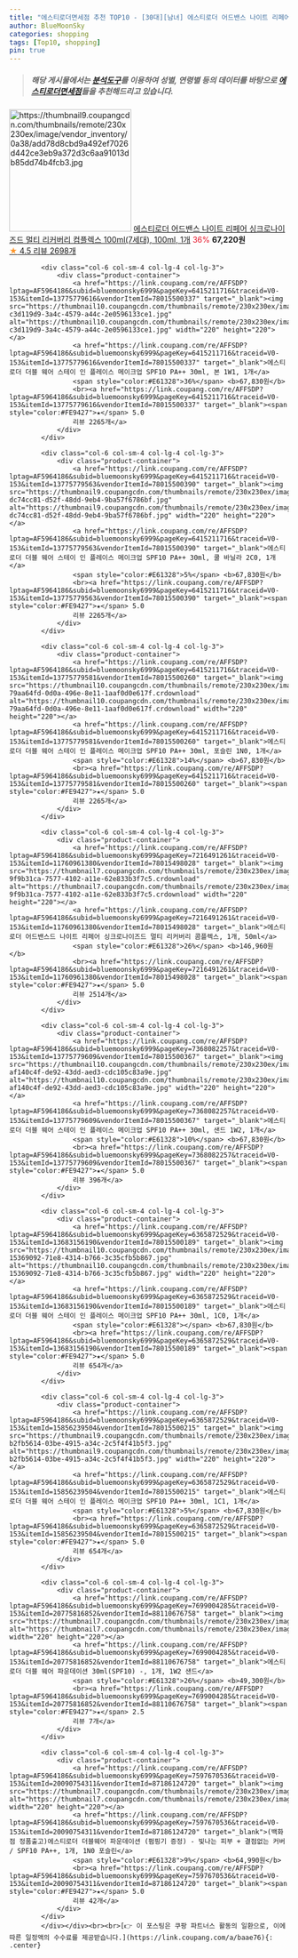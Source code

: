 ```yaml
---
title: "에스티로더면세점 추천 TOP10 - [30대][남녀] 에스티로더 어드밴스 나이트 리페어 싱크로나이즈드 멀티 리커버리 컴플렉스 100ml(7세대), 100ml, 1개"
author: BlueMoonSky
categories: shopping
tags: [Top10, shopping]
pin: true
---
```


> ##### 해당 게시물에서는 [**분석도구**](https://itemscout.io/)를 이용하여 **성별**, **연령별** 등의 데이터를 바탕으로 [**에스티로더면세점**](https://link.coupang.com/a/baae76)들을 추천해드리고 있습니다.
<div class="container"><div class="row">
            <div class="col-6 col-sm-4 col-lg-4 col-lg-3">
                <div class="product-container">
                    <a href="https://link.coupang.com/re/AFFSDP?lptag=AF5964186&subid=bluemoonsky6999&pageKey=1635054146&traceid=V0-153&itemId=15902801680&vendorItemId=88176724102" target="_blank"><img src="https://thumbnail9.coupangcdn.com/thumbnails/remote/230x230ex/image/vendor_inventory/0a38/add78d8cbd9a492ef7026d442ce3eb9a372d3c6aa91013db85dd74b4fcb3.jpg" alt="https://thumbnail9.coupangcdn.com/thumbnails/remote/230x230ex/image/vendor_inventory/0a38/add78d8cbd9a492ef7026d442ce3eb9a372d3c6aa91013db85dd74b4fcb3.jpg" width="220" height="220"></a>
                    <a href="https://link.coupang.com/re/AFFSDP?lptag=AF5964186&subid=bluemoonsky6999&pageKey=1635054146&traceid=V0-153&itemId=15902801680&vendorItemId=88176724102" target="_blank">에스티로더 어드밴스 나이트 리페어 싱크로나이즈드 멀티 리커버리 컴플렉스 100ml(7세대), 100ml, 1개</a>
                    <span style="color:#E61328">36%</span> <b>67,220원</b>
                    <br><a href="https://link.coupang.com/re/AFFSDP?lptag=AF5964186&subid=bluemoonsky6999&pageKey=1635054146&traceid=V0-153&itemId=15902801680&vendorItemId=88176724102" target="_blank"><span style="color:#FE9427">★</span> 4.5
                    리뷰 2698개</a>
                </div>
            </div>
            
            <div class="col-6 col-sm-4 col-lg-4 col-lg-3">
                <div class="product-container">
                    <a href="https://link.coupang.com/re/AFFSDP?lptag=AF5964186&subid=bluemoonsky6999&pageKey=6415211716&traceid=V0-153&itemId=13775779616&vendorItemId=78015500337" target="_blank"><img src="https://thumbnail10.coupangcdn.com/thumbnails/remote/230x230ex/image/retail/images/437331638473893-c3d119d9-3a4c-4579-a44c-2e0596133ce1.jpg" alt="https://thumbnail10.coupangcdn.com/thumbnails/remote/230x230ex/image/retail/images/437331638473893-c3d119d9-3a4c-4579-a44c-2e0596133ce1.jpg" width="220" height="220"></a>
                    <a href="https://link.coupang.com/re/AFFSDP?lptag=AF5964186&subid=bluemoonsky6999&pageKey=6415211716&traceid=V0-153&itemId=13775779616&vendorItemId=78015500337" target="_blank">에스티로더 더블 웨어 스테이 인 플레이스 메이크업 SPF10 PA++ 30ml, 본 1W1, 1개</a>
                    <span style="color:#E61328">36%</span> <b>67,830원</b>
                    <br><a href="https://link.coupang.com/re/AFFSDP?lptag=AF5964186&subid=bluemoonsky6999&pageKey=6415211716&traceid=V0-153&itemId=13775779616&vendorItemId=78015500337" target="_blank"><span style="color:#FE9427">★</span> 5.0
                    리뷰 2265개</a>
                </div>
            </div>
            
            <div class="col-6 col-sm-4 col-lg-4 col-lg-3">
                <div class="product-container">
                    <a href="https://link.coupang.com/re/AFFSDP?lptag=AF5964186&subid=bluemoonsky6999&pageKey=6415211716&traceid=V0-153&itemId=13775779563&vendorItemId=78015500390" target="_blank"><img src="https://thumbnail9.coupangcdn.com/thumbnails/remote/230x230ex/image/retail/images/285847293709584-dc74cc81-d52f-48dd-9eb4-9ba57f6786bf.jpg" alt="https://thumbnail9.coupangcdn.com/thumbnails/remote/230x230ex/image/retail/images/285847293709584-dc74cc81-d52f-48dd-9eb4-9ba57f6786bf.jpg" width="220" height="220"></a>
                    <a href="https://link.coupang.com/re/AFFSDP?lptag=AF5964186&subid=bluemoonsky6999&pageKey=6415211716&traceid=V0-153&itemId=13775779563&vendorItemId=78015500390" target="_blank">에스티로더 더블 웨어 스테이 인 플레이스 메이크업 SPF10 PA++ 30ml, 쿨 바닐라 2C0, 1개</a>
                    <span style="color:#E61328">5%</span> <b>67,830원</b>
                    <br><a href="https://link.coupang.com/re/AFFSDP?lptag=AF5964186&subid=bluemoonsky6999&pageKey=6415211716&traceid=V0-153&itemId=13775779563&vendorItemId=78015500390" target="_blank"><span style="color:#FE9427">★</span> 5.0
                    리뷰 2265개</a>
                </div>
            </div>
            
            <div class="col-6 col-sm-4 col-lg-4 col-lg-3">
                <div class="product-container">
                    <a href="https://link.coupang.com/re/AFFSDP?lptag=AF5964186&subid=bluemoonsky6999&pageKey=6415211716&traceid=V0-153&itemId=13775779581&vendorItemId=78015500260" target="_blank"><img src="https://thumbnail10.coupangcdn.com/thumbnails/remote/230x230ex/image/retail/images/712133787664955-79aa64fd-0d0a-496e-8e11-1aaf0d0e617f.crdownload" alt="https://thumbnail10.coupangcdn.com/thumbnails/remote/230x230ex/image/retail/images/712133787664955-79aa64fd-0d0a-496e-8e11-1aaf0d0e617f.crdownload" width="220" height="220"></a>
                    <a href="https://link.coupang.com/re/AFFSDP?lptag=AF5964186&subid=bluemoonsky6999&pageKey=6415211716&traceid=V0-153&itemId=13775779581&vendorItemId=78015500260" target="_blank">에스티로더 더블 웨어 스테이 인 플레이스 메이크업 SPF10 PA++ 30ml, 포슬린 1N0, 1개</a>
                    <span style="color:#E61328">14%</span> <b>67,830원</b>
                    <br><a href="https://link.coupang.com/re/AFFSDP?lptag=AF5964186&subid=bluemoonsky6999&pageKey=6415211716&traceid=V0-153&itemId=13775779581&vendorItemId=78015500260" target="_blank"><span style="color:#FE9427">★</span> 5.0
                    리뷰 2265개</a>
                </div>
            </div>
            
            <div class="col-6 col-sm-4 col-lg-4 col-lg-3">
                <div class="product-container">
                    <a href="https://link.coupang.com/re/AFFSDP?lptag=AF5964186&subid=bluemoonsky6999&pageKey=7216491261&traceid=V0-153&itemId=11760961380&vendorItemId=78015498028" target="_blank"><img src="https://thumbnail7.coupangcdn.com/thumbnails/remote/230x230ex/image/retail/images/438164563387294-9f9b31ca-7577-4102-a11e-62e833b3f7c5.crdownload" alt="https://thumbnail7.coupangcdn.com/thumbnails/remote/230x230ex/image/retail/images/438164563387294-9f9b31ca-7577-4102-a11e-62e833b3f7c5.crdownload" width="220" height="220"></a>
                    <a href="https://link.coupang.com/re/AFFSDP?lptag=AF5964186&subid=bluemoonsky6999&pageKey=7216491261&traceid=V0-153&itemId=11760961380&vendorItemId=78015498028" target="_blank">에스티로더 어드밴스드 나이트 리페어 싱크로나이즈드 멀티 리커버리 콤플렉스, 1개, 50ml</a>
                    <span style="color:#E61328">26%</span> <b>146,960원</b>
                    <br><a href="https://link.coupang.com/re/AFFSDP?lptag=AF5964186&subid=bluemoonsky6999&pageKey=7216491261&traceid=V0-153&itemId=11760961380&vendorItemId=78015498028" target="_blank"><span style="color:#FE9427">★</span> 5.0
                    리뷰 2514개</a>
                </div>
            </div>
            
            <div class="col-6 col-sm-4 col-lg-4 col-lg-3">
                <div class="product-container">
                    <a href="https://link.coupang.com/re/AFFSDP?lptag=AF5964186&subid=bluemoonsky6999&pageKey=7368082257&traceid=V0-153&itemId=13775779609&vendorItemId=78015500367" target="_blank"><img src="https://thumbnail10.coupangcdn.com/thumbnails/remote/230x230ex/image/retail/images/4526081630726647-af140c4f-de92-43dd-aed3-cdc105c83a9e.jpg" alt="https://thumbnail10.coupangcdn.com/thumbnails/remote/230x230ex/image/retail/images/4526081630726647-af140c4f-de92-43dd-aed3-cdc105c83a9e.jpg" width="220" height="220"></a>
                    <a href="https://link.coupang.com/re/AFFSDP?lptag=AF5964186&subid=bluemoonsky6999&pageKey=7368082257&traceid=V0-153&itemId=13775779609&vendorItemId=78015500367" target="_blank">에스티로더 더블 웨어 스테이 인 플레이스 메이크업 SPF10 PA++ 30ml, 샌드 1W2, 1개</a>
                    <span style="color:#E61328">10%</span> <b>67,830원</b>
                    <br><a href="https://link.coupang.com/re/AFFSDP?lptag=AF5964186&subid=bluemoonsky6999&pageKey=7368082257&traceid=V0-153&itemId=13775779609&vendorItemId=78015500367" target="_blank"><span style="color:#FE9427">★</span> 5.0
                    리뷰 396개</a>
                </div>
            </div>
            
            <div class="col-6 col-sm-4 col-lg-4 col-lg-3">
                <div class="product-container">
                    <a href="https://link.coupang.com/re/AFFSDP?lptag=AF5964186&subid=bluemoonsky6999&pageKey=6365872529&traceid=V0-153&itemId=13683156190&vendorItemId=78015500189" target="_blank"><img src="https://thumbnail10.coupangcdn.com/thumbnails/remote/230x230ex/image/retail/images/714989626490955-15369092-71e8-4314-b766-3c35cfb5b867.jpg" alt="https://thumbnail10.coupangcdn.com/thumbnails/remote/230x230ex/image/retail/images/714989626490955-15369092-71e8-4314-b766-3c35cfb5b867.jpg" width="220" height="220"></a>
                    <a href="https://link.coupang.com/re/AFFSDP?lptag=AF5964186&subid=bluemoonsky6999&pageKey=6365872529&traceid=V0-153&itemId=13683156190&vendorItemId=78015500189" target="_blank">에스티로더 더블 웨어 스테이 인 플레이스 메이크업 SPF10 PA++ 30ml, 1C0, 1개</a>
                    <span style="color:#E61328"></span> <b>67,830원</b>
                    <br><a href="https://link.coupang.com/re/AFFSDP?lptag=AF5964186&subid=bluemoonsky6999&pageKey=6365872529&traceid=V0-153&itemId=13683156190&vendorItemId=78015500189" target="_blank"><span style="color:#FE9427">★</span> 5.0
                    리뷰 654개</a>
                </div>
            </div>
            
            <div class="col-6 col-sm-4 col-lg-4 col-lg-3">
                <div class="product-container">
                    <a href="https://link.coupang.com/re/AFFSDP?lptag=AF5964186&subid=bluemoonsky6999&pageKey=6365872529&traceid=V0-153&itemId=15856239504&vendorItemId=78015500215" target="_blank"><img src="https://thumbnail9.coupangcdn.com/thumbnails/remote/230x230ex/image/retail/images/438544675878104-b2fb5614-03be-4915-a34c-2c5f4f41b5f3.jpg" alt="https://thumbnail9.coupangcdn.com/thumbnails/remote/230x230ex/image/retail/images/438544675878104-b2fb5614-03be-4915-a34c-2c5f4f41b5f3.jpg" width="220" height="220"></a>
                    <a href="https://link.coupang.com/re/AFFSDP?lptag=AF5964186&subid=bluemoonsky6999&pageKey=6365872529&traceid=V0-153&itemId=15856239504&vendorItemId=78015500215" target="_blank">에스티로더 더블 웨어 스테이 인 플레이스 메이크업 SPF10 PA++ 30ml, 1C1, 1개</a>
                    <span style="color:#E61328">5%</span> <b>67,830원</b>
                    <br><a href="https://link.coupang.com/re/AFFSDP?lptag=AF5964186&subid=bluemoonsky6999&pageKey=6365872529&traceid=V0-153&itemId=15856239504&vendorItemId=78015500215" target="_blank"><span style="color:#FE9427">★</span> 5.0
                    리뷰 654개</a>
                </div>
            </div>
            
            <div class="col-6 col-sm-4 col-lg-4 col-lg-3">
                <div class="product-container">
                    <a href="https://link.coupang.com/re/AFFSDP?lptag=AF5964186&subid=bluemoonsky6999&pageKey=7699004285&traceid=V0-153&itemId=20775816852&vendorItemId=88110676758" target="_blank"><img src="https://thumbnail7.coupangcdn.com/thumbnails/remote/230x230ex/image/vendor_inventory/5203/d5930f138d939e34420d2ed601dc00866fa8a8f2686c640b6e507f6c2e61.png" alt="https://thumbnail7.coupangcdn.com/thumbnails/remote/230x230ex/image/vendor_inventory/5203/d5930f138d939e34420d2ed601dc00866fa8a8f2686c640b6e507f6c2e61.png" width="220" height="220"></a>
                    <a href="https://link.coupang.com/re/AFFSDP?lptag=AF5964186&subid=bluemoonsky6999&pageKey=7699004285&traceid=V0-153&itemId=20775816852&vendorItemId=88110676758" target="_blank">에스티로더 더블 웨어 파운데이션 30ml(SPF10) -, 1개, 1W2 샌드</a>
                    <span style="color:#E61328">26%</span> <b>49,300원</b>
                    <br><a href="https://link.coupang.com/re/AFFSDP?lptag=AF5964186&subid=bluemoonsky6999&pageKey=7699004285&traceid=V0-153&itemId=20775816852&vendorItemId=88110676758" target="_blank"><span style="color:#FE9427">★</span> 2.5
                    리뷰 7개</a>
                </div>
            </div>
            
            <div class="col-6 col-sm-4 col-lg-4 col-lg-3">
                <div class="product-container">
                    <a href="https://link.coupang.com/re/AFFSDP?lptag=AF5964186&subid=bluemoonsky6999&pageKey=7597670536&traceid=V0-153&itemId=20090754311&vendorItemId=87186124720" target="_blank"><img src="https://thumbnail7.coupangcdn.com/thumbnails/remote/230x230ex/image/vendor_inventory/6b31/c8068c4d1557041bd7c094528549c950947e118e506fc2cc6f494a8155a7.jpg" alt="https://thumbnail7.coupangcdn.com/thumbnails/remote/230x230ex/image/vendor_inventory/6b31/c8068c4d1557041bd7c094528549c950947e118e506fc2cc6f494a8155a7.jpg" width="220" height="220"></a>
                    <a href="https://link.coupang.com/re/AFFSDP?lptag=AF5964186&subid=bluemoonsky6999&pageKey=7597670536&traceid=V0-153&itemId=20090754311&vendorItemId=87186124720" target="_blank">(백화점 정품출고)에스티로더 더블웨어 파운데이션 (펌핑기 증정) - 빛나는 피부 + 결점없는 커버 / SPF10 PA++, 1개, 1N0 포슬린</a>
                    <span style="color:#E61328">9%</span> <b>64,990원</b>
                    <br><a href="https://link.coupang.com/re/AFFSDP?lptag=AF5964186&subid=bluemoonsky6999&pageKey=7597670536&traceid=V0-153&itemId=20090754311&vendorItemId=87186124720" target="_blank"><span style="color:#FE9427">★</span> 5.0
                    리뷰 42개</a>
                </div>
            </div>
            </div></div><br><br>[👉 이 포스팅은 쿠팡 파트너스 활동의 일환으로, 이에 따른 일정액의 수수료를 제공받습니다.](https://link.coupang.com/a/baae76){: .center}